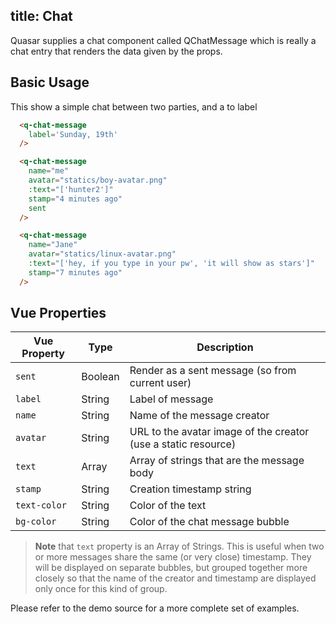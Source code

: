 title: Chat
---
Quasar supplies a chat component called QChatMessage which is really a chat entry that renders the data given by the props.
<input type="hidden" data-fullpage-demo="other-components/chat">

## Basic Usage
This show a simple chat between two parties, and a to label

```html
  <q-chat-message
    label='Sunday, 19th'
  />

  <q-chat-message
    name="me"
    avatar="statics/boy-avatar.png"
    :text="['hunter2']"
    stamp="4 minutes ago"
    sent
  />

  <q-chat-message
    name="Jane"
    avatar="statics/linux-avatar.png"
    :text="['hey, if you type in your pw', 'it will show as stars']"
    stamp="7 minutes ago"
  />
```

## Vue Properties
| Vue Property | Type    | Description                            |
| ---          | ---     | ---                                    |
| `sent`       | Boolean | Render as a sent message (so from current user) |
| `label`      | String  | Label of message                       |
| `name`       | String  | Name of the message creator            |
| `avatar`     | String  | URL to the avatar image of the creator (use a static resource) |
| `text`       | Array   | Array of strings that are the message body |
| `stamp`      | String  | Creation timestamp string             |
| `text-color` | String  | Color of the text |
| `bg-color`   | String  | Color of the chat message bubble |

> **Note** that `text` property is an Array of Strings. This is useful when two or more messages share the same (or very close) timestamp. They will be displayed on separate bubbles, but grouped together more closely so that the name of the creator and timestamp are displayed only once for this kind of group.

Please refer to the demo source for a more complete set of examples.
